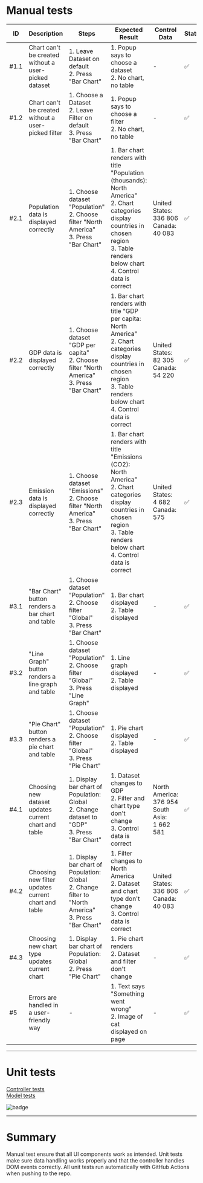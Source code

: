 # Manual tests
| ID   | Description                                          | Steps                                                                                                        | Expected Result                                                                                                                                                                                     | Control Data                                          | Status |
| ---- | ---------------------------------------------------- | ------------------------------------------------------------------------------------------------------------ | --------------------------------------------------------------------------------------------------------------------------------------------------------------------------------------------------- | ----------------------------------------------------- | ------ |
| #1.1 | Chart can't be created without a user-picked dataset | 1\. Leave Dataset on default<br>2\. Press "Bar Chart"                                                        | 1\. Popup says to choose a dataset<br>2\. No chart, no table                                                                                                                                        | \-                                                    | ✅      |
| #1.2 | Chart can't be created without a user-picked filter  | 1\. Choose a Dataset<br>2\. Leave Filter on default<br>3\. Press "Bar Chart"                                 | 1\. Popup says to choose a filter<br>2\. No chart, no table                                                                                                                                         | \-                                                    | ✅      |
| #2.1 | Population data is displayed correctly               | 1\. Choose dataset "Population"<br>2\. Choose filter "North America"<br>3\. Press "Bar Chart"                | 1\. Bar chart renders with title "Population (thousands): North America"<br>2\. Chart categories display countries in chosen region<br>3\. Table renders below chart<br>4\. Control data is correct | United States:<br>336 806<br>Canada:<br>40 083        | ✅      |
| #2.2 | GDP data is displayed correctly                      | 1\. Choose dataset "GDP per capita"<br>2\. Choose filter "North America"<br>3\. Press "Bar Chart"            | 1\. Bar chart renders with title "GDP per capita: North America"<br>2\. Chart categories display countries in chosen region<br>3\. Table renders below chart<br>4\. Control data is correct         | United States:<br>82 305<br>Canada:<br>54 220         | ✅      |
| #2.3 | Emission data is displayed correctly                 | 1\. Choose dataset "Emissions"<br>2\. Choose filter "North America"<br>3\. Press "Bar Chart"                 | 1\. Bar chart renders with title "Emissions (CO2): North America"<br>2\. Chart categories display countries in chosen region<br>3\. Table renders below chart<br>4\. Control data is correct        | United States:<br>4 682<br>Canada:<br>575             | ✅      |
| #3.1 | "Bar Chart" button renders a bar chart and table     | 1\. Choose dataset "Population"<br>2\. Choose filter "Global"<br>3\. Press "Bar Chart"                       | 1\. Bar chart displayed<br>2\. Table displayed                                                                                                                                                      | \-                                                    | ✅      |
| #3.2 | "Line Graph" button renders a line graph and table   | 1\. Choose dataset "Population"<br>2\. Choose filter "Global"<br>3\. Press "Line Graph"                      | 1\. Line graph displayed<br>2\. Table displayed                                                                                                                                                     | \-                                                    | ✅      |
| #3.3 | "Pie Chart" button renders a pie chart and table     | 1\. Choose dataset "Population"<br>2\. Choose filter "Global"<br>3\. Press "Pie Chart"                       | 1\. Pie chart displayed<br>2\. Table displayed                                                                                                                                                      | \-                                                    | ✅      |
| #4.1 | Choosing new dataset updates current chart and table | 1\. Display bar chart of Population: Global<br>2\. Change dataset to "GDP"<br>3\. Press "Bar Chart"          | 1\. Dataset changes to GDP<br>2\. Filter and chart type don't change<br>3\. Control data is correct                                                                                                 | North America:<br>376 954<br>South Asia:<br>1 662 581 | ✅      |
| #4.2 | Choosing new filter updates current chart and table  | 1\. Display bar chart of Population: Global<br>2\. Change filter to "North America"<br>3\. Press "Bar Chart" | 1\. Filter changes to North America<br>2\. Dataset and chart type don't change<br>3\. Control data is correct                                                                                       | United States:<br>336 806<br>Canada:<br>40 083        | ✅      |
| #4.3 | Choosing new chart type updates current chart        | 1\. Display bar chart of Population: Global<br>2\. Press "Pie Chart"                                         | 1\. Pie chart renders<br>2\. Dataset and filter don't change                                                                                                                                        | \-                                                    | ✅      |
| #5   | Errors are handled in a user-friendly way            | \-                                                                                                           | 1\. Text says "Something went wrong"<br>2\. Image of cat displayed on page                                                                                                                          | \-                                                    | ✅      |  
  
  


---  
# Unit tests
[Controller tests](/tests/controller.spec.js)  
[Model tests](/tests/model.spec.js)    
  
![badge](https://img.shields.io/badge/unit_tests-11_pass_0_fail-green)  


---
# Summary
Manual test ensure that all UI components work as intended. Unit tests make sure data handling works properly and that the controller handles DOM events correctly. All unit tests run automatically with GitHub Actions when pushing to the repo.